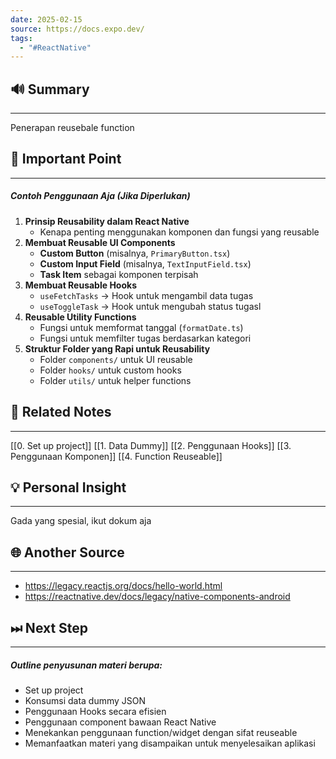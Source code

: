 ```yaml
---
date: 2025-02-15
source: https://docs.expo.dev/
tags:
  - "#ReactNative"
---
```

## 🔊 Summary
---
Penerapan reusebale function

## 📝 Important Point
---
##### Contoh Penggunaan Aja (Jika Diperlukan)
1. **Prinsip Reusability dalam React Native**
    - Kenapa penting menggunakan komponen dan fungsi yang reusable
2. **Membuat Reusable UI Components**
    - **Custom Button** (misalnya, `PrimaryButton.tsx`)
    - **Custom Input Field** (misalnya, `TextInputField.tsx`)
    - **Task Item** sebagai komponen terpisah
3. **Membuat Reusable Hooks**
    - `useFetchTasks` → Hook untuk mengambil data tugas
    - `useToggleTask` → Hook untuk mengubah status tugasl
4. **Reusable Utility Functions**
    - Fungsi untuk memformat tanggal (`formatDate.ts`)
    - Fungsi untuk memfilter tugas berdasarkan kategori
5. **Struktur Folder yang Rapi untuk Reusability**
    - Folder `components/` untuk UI reusable
    - Folder `hooks/` untuk custom hooks
    - Folder `utils/` untuk helper functions
## 📎 Related Notes
---
[[0. Set up project]]
[[1. Data Dummy]]
[[2. Penggunaan Hooks]]
[[3. Penggunaan Komponen]]
[[4. Function Reuseable]]

## 💡 Personal Insight
---
Gada yang spesial, ikut dokum aja
## 🌐 Another Source
---
- https://legacy.reactjs.org/docs/hello-world.html
- https://reactnative.dev/docs/legacy/native-components-android
## ⏭ Next Step
---
##### Outline penyusunan materi berupa: 
- Set up project 
- Konsumsi data dummy JSON 
- Penggunaan Hooks secara efisien 
- Penggunaan component bawaan React Native
- Menekankan penggunaan function/widget dengan sifat reuseable 
- Memanfaatkan materi yang disampaikan untuk menyelesaikan aplikasi